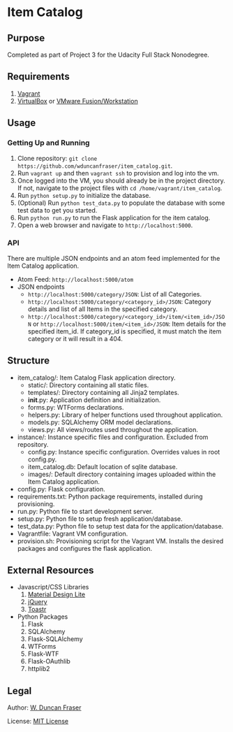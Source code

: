 # Item Catalog
## Purpose
Completed as part of Project 3 for the Udacity Full Stack Nonodegree.

## Requirements
1.  [Vagrant](https://www.vagrantup.com/)
1.  [VirtualBox](https://www.virtualbox.org/) or [VMware Fusion/Workstation](https://www.vmware.com/)

## Usage
### Getting Up and Running
1.  Clone repository: `git clone https://github.com/wduncanfraser/item_catalog.git`.
1.  Run `vagrant up` and then `vagrant ssh` to provision and log into the vm.
1.  Once logged into the VM, you should already be in the project directory. If not, navigate to the project files with ```cd /home/vagrant/item_catalog```.
1.  Run `python setup.py` to initialize the database.
1.  (Optional) Run `python test_data.py` to populate the database with some test data to get you started.
1.  Run `python run.py` to run the Flask application for the item catalog.
1.  Open a web browser and navigate to `http://localhost:5000`.

### API
There are multiple JSON endpoints and an atom feed implemented for the Item Catalog application.
+   Atom Feed: `http://localhost:5000/atom`
+   JSON endpoints
    +   `http://localhost:5000/category/JSON`: List of all Categories.
    +   `http://localhost:5000/category/<category_id>/JSON`: Category details and list of all Items in the specified category.
    +   `http://localhost:5000/category/<category_id>/item/<item_id>/JSON` or `http://localhost:5000/item/<item_id>/JSON`: Item details for the specified item_id. If category_id is specified, it must match the item category or it will result in a 404.

## Structure
+   item_catalog/: Item Catalog Flask application directory.
    +   static/: Directory containing all static files.
    +   templates/: Directory containing all Jinja2 templates.
    +   __init__.py: Application definition and initialization.
    +   forms.py: WTForms declarations.
    +   helpers.py: Library of helper functions used throughout application.
    +   models.py: SQLAlchemy ORM model declarations.
    +   views.py: All views/routes used throughout the application.
+   instance/: Instance specific files and configuration. Excluded from repository.
    +   config.py: Instance specific configuration. Overrides values in root config.py.
    +   item_catalog.db: Default location of sqlite database.
    +   images/: Default directory containing images uploaded within the Item Catalog application.
+   config.py: Flask configuration.
+   requirements.txt: Python package requirements, installed during provisioning.
+   run.py: Python file to start development server.
+   setup.py: Python file to setup fresh application/database.
+   test_data.py: Python file to setup test data for the application/database.
+   Vagrantfile: Vagrant VM configuration.
+   provision.sh: Provisioning script for the Vagrant VM. Installs the desired packages and configures the flask application.

## External Resources
+   Javascript/CSS Libraries
    1.  [Material Design Lite](http://www.getmdl.io/)
    1.  [jQuery](https://jquery.com/)
    1.  [Toastr](http://codeseven.github.io/toastr/)
+   Python Packages
    1.  Flask
    1.  SQLAlchemy
    1.  Flask-SQLAlchemy
    1.  WTForms
    1.  Flask-WTF
    1.  Flask-OAuthlib
    1.  httplib2

## Legal
Author: [W. Duncan Fraser](duncan@wduncanfraser.com)

License: [MIT License](LICENSE)